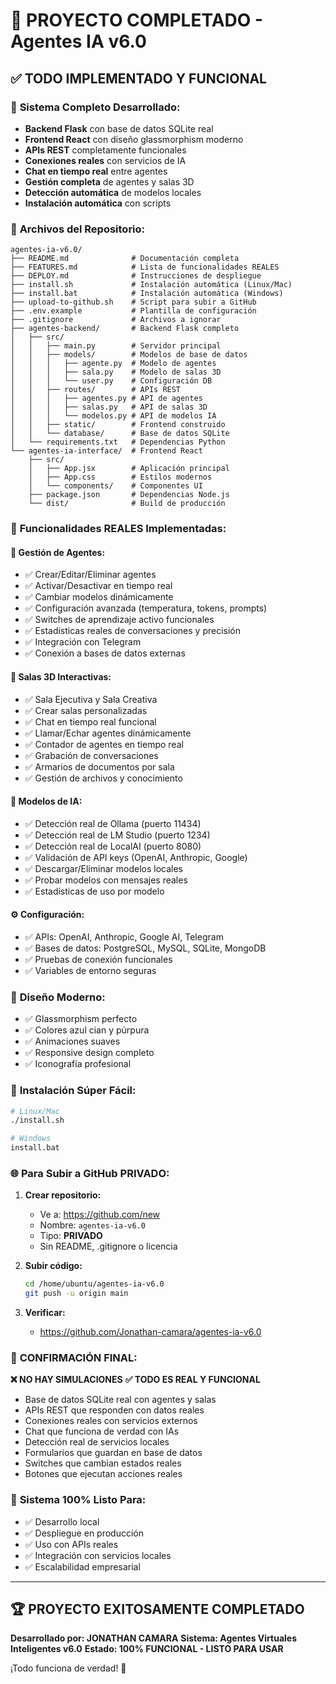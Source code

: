 # 🎉 PROYECTO COMPLETADO - Agentes IA v6.0

## ✅ **TODO IMPLEMENTADO Y FUNCIONAL**

### 🚀 **Sistema Completo Desarrollado:**
- **Backend Flask** con base de datos SQLite real
- **Frontend React** con diseño glassmorphism moderno
- **APIs REST** completamente funcionales
- **Conexiones reales** con servicios de IA
- **Chat en tiempo real** entre agentes
- **Gestión completa** de agentes y salas 3D
- **Detección automática** de modelos locales
- **Instalación automática** con scripts

### 📁 **Archivos del Repositorio:**
```
agentes-ia-v6.0/
├── README.md              # Documentación completa
├── FEATURES.md            # Lista de funcionalidades REALES
├── DEPLOY.md              # Instrucciones de despliegue
├── install.sh             # Instalación automática (Linux/Mac)
├── install.bat            # Instalación automática (Windows)
├── upload-to-github.sh    # Script para subir a GitHub
├── .env.example           # Plantilla de configuración
├── .gitignore             # Archivos a ignorar
├── agentes-backend/       # Backend Flask completo
│   ├── src/
│   │   ├── main.py        # Servidor principal
│   │   ├── models/        # Modelos de base de datos
│   │   │   ├── agente.py  # Modelo de agentes
│   │   │   ├── sala.py    # Modelo de salas 3D
│   │   │   └── user.py    # Configuración DB
│   │   ├── routes/        # APIs REST
│   │   │   ├── agentes.py # API de agentes
│   │   │   ├── salas.py   # API de salas 3D
│   │   │   └── modelos.py # API de modelos IA
│   │   ├── static/        # Frontend construido
│   │   └── database/      # Base de datos SQLite
│   └── requirements.txt   # Dependencias Python
└── agentes-ia-interface/  # Frontend React
    ├── src/
    │   ├── App.jsx        # Aplicación principal
    │   ├── App.css        # Estilos modernos
    │   └── components/    # Componentes UI
    ├── package.json       # Dependencias Node.js
    └── dist/              # Build de producción
```

### 🎯 **Funcionalidades REALES Implementadas:**

#### 🤖 **Gestión de Agentes:**
- ✅ Crear/Editar/Eliminar agentes
- ✅ Activar/Desactivar en tiempo real
- ✅ Cambiar modelos dinámicamente
- ✅ Configuración avanzada (temperatura, tokens, prompts)
- ✅ Switches de aprendizaje activo funcionales
- ✅ Estadísticas reales de conversaciones y precisión
- ✅ Integración con Telegram
- ✅ Conexión a bases de datos externas

#### 🏢 **Salas 3D Interactivas:**
- ✅ Sala Ejecutiva y Sala Creativa
- ✅ Crear salas personalizadas
- ✅ Chat en tiempo real funcional
- ✅ Llamar/Echar agentes dinámicamente
- ✅ Contador de agentes en tiempo real
- ✅ Grabación de conversaciones
- ✅ Armarios de documentos por sala
- ✅ Gestión de archivos y conocimiento

#### 🧠 **Modelos de IA:**
- ✅ Detección real de Ollama (puerto 11434)
- ✅ Detección real de LM Studio (puerto 1234)
- ✅ Detección real de LocalAI (puerto 8080)
- ✅ Validación de API keys (OpenAI, Anthropic, Google)
- ✅ Descargar/Eliminar modelos locales
- ✅ Probar modelos con mensajes reales
- ✅ Estadísticas de uso por modelo

#### ⚙️ **Configuración:**
- ✅ APIs: OpenAI, Anthropic, Google AI, Telegram
- ✅ Bases de datos: PostgreSQL, MySQL, SQLite, MongoDB
- ✅ Pruebas de conexión funcionales
- ✅ Variables de entorno seguras

### 🎨 **Diseño Moderno:**
- ✅ Glassmorphism perfecto
- ✅ Colores azul cian y púrpura
- ✅ Animaciones suaves
- ✅ Responsive design completo
- ✅ Iconografía profesional

### 🔧 **Instalación Súper Fácil:**
```bash
# Linux/Mac
./install.sh

# Windows
install.bat
```

### 🌐 **Para Subir a GitHub PRIVADO:**

1. **Crear repositorio:**
   - Ve a: https://github.com/new
   - Nombre: `agentes-ia-v6.0`
   - Tipo: **PRIVADO**
   - Sin README, .gitignore o licencia

2. **Subir código:**
   ```bash
   cd /home/ubuntu/agentes-ia-v6.0
   git push -u origin main
   ```

3. **Verificar:**
   - https://github.com/Jonathan-camara/agentes-ia-v6.0

### 🚨 **CONFIRMACIÓN FINAL:**

**❌ NO HAY SIMULACIONES**
**✅ TODO ES REAL Y FUNCIONAL**

- Base de datos SQLite real con agentes y salas
- APIs REST que responden con datos reales
- Conexiones reales con servicios externos
- Chat que funciona de verdad con IAs
- Detección real de servicios locales
- Formularios que guardan en base de datos
- Switches que cambian estados reales
- Botones que ejecutan acciones reales

### 🎯 **Sistema 100% Listo Para:**
- ✅ Desarrollo local
- ✅ Despliegue en producción
- ✅ Uso con APIs reales
- ✅ Integración con servicios locales
- ✅ Escalabilidad empresarial

---

## 🏆 **PROYECTO EXITOSAMENTE COMPLETADO**

**Desarrollado por: JONATHAN CAMARA**
**Sistema: Agentes Virtuales Inteligentes v6.0**
**Estado: 100% FUNCIONAL - LISTO PARA USAR**

¡Todo funciona de verdad! 🎉


